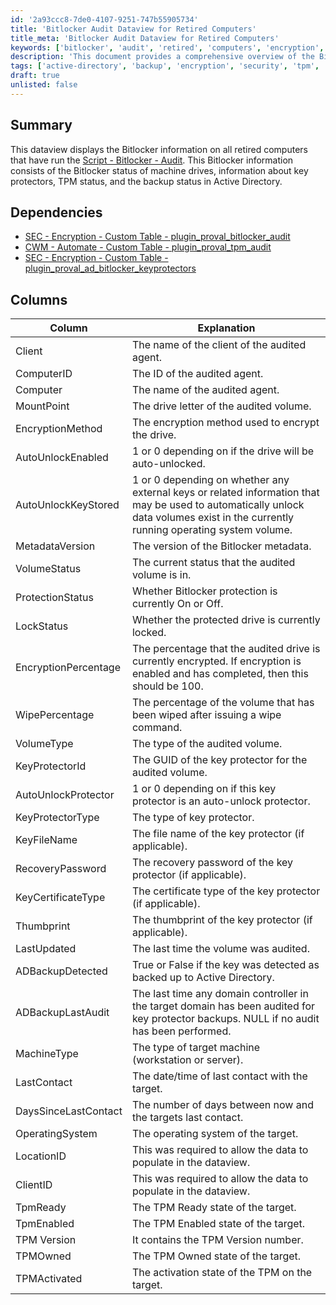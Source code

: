 ```yaml
---
id: '2a93ccc8-7de0-4107-9251-747b55905734'
title: 'Bitlocker Audit Dataview for Retired Computers'
title_meta: 'Bitlocker Audit Dataview for Retired Computers'
keywords: ['bitlocker', 'audit', 'retired', 'computers', 'encryption', 'tpm', 'active-directory']
description: 'This document provides a comprehensive overview of the Bitlocker information displayed in the dataview for all retired computers that have executed the Bitlocker Audit script. It details the Bitlocker status of machine drives, key protectors, TPM status, and backup status in Active Directory, along with the necessary dependencies and column explanations.'
tags: ['active-directory', 'backup', 'encryption', 'security', 'tpm', 'windows']
draft: true
unlisted: false
---
```

## Summary

This dataview displays the Bitlocker information on all retired computers that have run the [Script - Bitlocker - Audit](https://proval.itglue.com/DOC-5078775-8943478). This Bitlocker information consists of the Bitlocker status of machine drives, information about key protectors, TPM status, and the backup status in Active Directory.

## Dependencies

- [SEC - Encryption - Custom Table - plugin_proval_bitlocker_audit](https://proval.itglue.com/DOC-5078775-8943520)
- [CWM - Automate - Custom Table - plugin_proval_tpm_audit](https://proval.itglue.com/DOC-5078775-11140597)
- [SEC - Encryption - Custom Table - plugin_proval_ad_bitlocker_keyprotectors](https://proval.itglue.com/DOC-5078775-9045330)

## Columns

| Column                    | Explanation                                                                                                                                                                 |
|--------------------------|-----------------------------------------------------------------------------------------------------------------------------------------------------------------------------|
| Client                   | The name of the client of the audited agent.                                                                                                                             |
| ComputerID               | The ID of the audited agent.                                                                                                                                              |
| Computer                 | The name of the audited agent.                                                                                                                                             |
| MountPoint               | The drive letter of the audited volume.                                                                                                                                   |
| EncryptionMethod         | The encryption method used to encrypt the drive.                                                                                                                          |
| AutoUnlockEnabled        | 1 or 0 depending on if the drive will be auto-unlocked.                                                                                                                  |
| AutoUnlockKeyStored      | 1 or 0 depending on whether any external keys or related information that may be used to automatically unlock data volumes exist in the currently running operating system volume. |
| MetadataVersion          | The version of the Bitlocker metadata.                                                                                                                                     |
| VolumeStatus             | The current status that the audited volume is in.                                                                                                                         |
| ProtectionStatus         | Whether Bitlocker protection is currently On or Off.                                                                                                                      |
| LockStatus               | Whether the protected drive is currently locked.                                                                                                                          |
| EncryptionPercentage     | The percentage that the audited drive is currently encrypted. If encryption is enabled and has completed, then this should be 100.                                         |
| WipePercentage           | The percentage of the volume that has been wiped after issuing a wipe command.                                                                                            |
| VolumeType               | The type of the audited volume.                                                                                                                                           |
| KeyProtectorId          | The GUID of the key protector for the audited volume.                                                                                                                     |
| AutoUnlockProtector      | 1 or 0 depending on if this key protector is an auto-unlock protector.                                                                                                   |
| KeyProtectorType         | The type of key protector.                                                                                                                                                 |
| KeyFileName              | The file name of the key protector (if applicable).                                                                                                                       |
| RecoveryPassword         | The recovery password of the key protector (if applicable).                                                                                                              |
| KeyCertificateType       | The certificate type of the key protector (if applicable).                                                                                                               |
| Thumbprint               | The thumbprint of the key protector (if applicable).                                                                                                                     |
| LastUpdated              | The last time the volume was audited.                                                                                                                                     |
| ADBackupDetected         | True or False if the key was detected as backed up to Active Directory.                                                                                                  |
| ADBackupLastAudit        | The last time any domain controller in the target domain has been audited for key protector backups. NULL if no audit has been performed.                                   |
| MachineType              | The type of target machine (workstation or server).                                                                                                                       |
| LastContact              | The date/time of last contact with the target.                                                                                                                            |
| DaysSinceLastContact     | The number of days between now and the targets last contact.                                                                                                             |
| OperatingSystem          | The operating system of the target.                                                                                                                                       |
| LocationID               | This was required to allow the data to populate in the dataview.                                                                                                         |
| ClientID                 | This was required to allow the data to populate in the dataview.                                                                                                         |
| TpmReady                 | The TPM Ready state of the target.                                                                                                                                       |
| TpmEnabled               | The TPM Enabled state of the target.                                                                                                                                     |
| TPM Version              | It contains the TPM Version number.                                                                                                                                       |
| TPMOwned                 | The TPM Owned state of the target.                                                                                                                                       |
| TPMActivated             | The activation state of the TPM on the target.                                                                                                                           |













